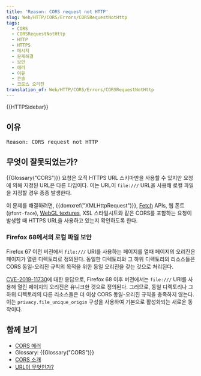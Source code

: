 ```yaml
---
title: 'Reason: CORS request not HTTP'
slug: Web/HTTP/CORS/Errors/CORSRequestNotHttp
tags:
  - CORS
  - CORSRequestNotHttp
  - HTTP
  - HTTPS
  - 메시지
  - 문제해결
  - 보안
  - 에러
  - 이유
  - 콘솔
  - 크로스 오리진
translation_of: Web/HTTP/CORS/Errors/CORSRequestNotHttp
---
```

<div>{{HTTPSidebar}}</div>

<h2 id="이유">이유</h2>

<pre class="syntaxbox">Reason: CORS request not HTTP</pre>

<h2 id="무엇이_잘못되었는가">무엇이 잘못되었는가?</h2>

<p>{{Glossary("CORS")}} 요청은 오직 HTTPS URL 스키마만을 사용할 수 있지만 요청에 의해 지정된 URL은 다른 타입이다. 이는 URL이 <code>file:///</code> URL을 사용해 로컬 파일을 지정할 경우 종종 발생한다.</p>

<p>이 문제를 해결하려면, {{domxref("XMLHttpRequest")}}, <a href="/ko/docs/Web/API/Fetch_API">Fetch</a> APIs, 웹 폰트 (<code>@font-face</code>), <a href="/ko/docs/Web/API/WebGL_API/Tutorial/Using_textures_in_WebGL">WebGL textures</a>, XSL 스타일시트와 같은 CORS를 포함하는 요청이 발생할 때 HTTPS URL을 사용하고 있는지 확인하도록 한다.</p>

<h3 id="Firefox_68에서의_로컬_파일_보안">Firefox 68에서의 로컬 파일 보안</h3>

<p>Firefox 67 이전 버전에서 <code>file:///</code> URI를 사용하는 페이지를 열때 페이지의 오리진은 페이지가 열린 디렉토리로 정의된다. 동일한 디렉토리와 그 하위 디렉토리의 리소스들은 CORS 동일-오리진 규칙의 목적을 위한 동일 오리진을 갖는 것으로 처리된다.</p>

<p><a href="https://www.mozilla.org/en-US/security/advisories/mfsa2019-21/#CVE-2019-11730">CVE-2019-11730</a>에 대한 응답으로, Firefox 68 이후 버전에서는 <code>file:///</code> URI를 사용해 열린 페이지의 오리진은 유니크한 것으로 정의된다. 그러므로, 동일 디렉토리나 그 하위 디렉토리의 다른 리소스들은 더 이상 CORS 동일-오리진 규칙을 충족하지 않는다. 이는 <code>privacy.file_unique_origin</code> 구성을 사용하여 기본으로 활성화되는 새로운 동작이다.</p>

<h2 id="함께_보기">함께 보기</h2>

<ul>
 <li><a href="/ko/docs/Web/HTTP/CORS/Errors">CORS 에러</a></li>
 <li>Glossary: {{Glossary("CORS")}}</li>
 <li><a href="/ko/docs/Web/HTTP/CORS">CORS 소개</a></li>
 <li><a href="/ko/docs/Learn/Common_questions/What_is_a_URL">URL이 무엇인가?</a></li>
</ul>
